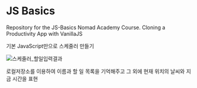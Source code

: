 # JS Basics

Repository for the JS-Basics Nomad Academy Course. Cloning a Productivity App with VanillaJS

기본 JavaScript만으로 스케줄러 만들기

![스케줄러_할일입력결과](https://user-images.githubusercontent.com/64966329/85543782-57383c00-b655-11ea-82e1-e88500133370.png)


로컬저장소를 이용하여 이름과 할 일 목록을 기억해주고 그 외에 현재 위치의 날씨와 지금 시간을 표현

